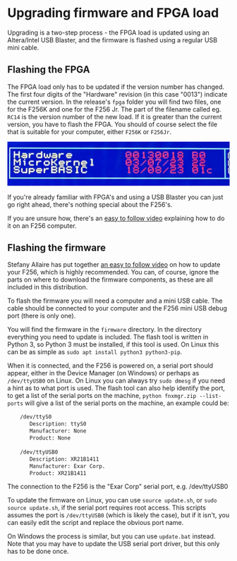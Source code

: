 # Upgrading firmware and FPGA load

Upgrading is a two-step process - the FPGA load is updated using an Altera/Intel USB Blaster, and the firmware is flashed using a regular USB mini cable.

## Flashing the FPGA

The FPGA load only has to be updated if the version number has changed. The first four digits of the "Hardware" revision (in this case "0013") indicate the current version. In the release's `fpga` folder you will find two files, one for the F256K and one for the F256 Jr. The part of the filename called eg. `RC14` is the version number of the new load. If it is greater than the current version, you have to flash the FPGA. You should of course select the file that is suitable for your computer, either `F256K` or `F256Jr`.

![Version numbers on the bootscreen](Versions.jpg)

If you're already familiar with FPGA's and using a USB Blaster you can just go right ahead, there's nothing special about the F256's.

If you are unsure how, there's an [easy to follow video](https://www.youtube.com/watch?v=U7bq7t_qjxg&ab_channel=AnyBitFeverDreams) explaining how to do it on an F256 computer.

## Flashing the firmware

Stefany Allaire has put together [an easy to follow video](https://www.youtube.com/watch?v=Zgyhy_cBsM8&ab_channel=FoenixRetroSystems) on how to update your F256, which is highly recommended. You can, of course, ignore the parts on where to download the firmware components, as these are all included in this distribution.

To flash the firmware you will need a computer and a mini USB cable. The cable should be connected to your computer and the F256 mini USB debug port (there is only one).

You will find the firmware in the `firmware` directory. In the directory everything you need to update is included. The flash tool is written in Python 3, so Python 3 must be installed, if this tool is used. On Linux this can be as simple as `sudo apt install python3 python3-pip`.

When it is connected, and the F256 is powered on, a serial port should appear, either in the Device Manager (on Windows) or perhaps as `/dev/ttyUSB0` on Linux. On Linux you can always try `sudo dmesg` if you need a hint as to what port is used. The flash tool can also help identify the port, to get a list of the serial ports on the machine, `python fnxmgr.zip --list-ports` will give a list of the serial ports on the machine, an example could be:

```
	/dev/ttyS0
	   Description: ttyS0
	   Manufacturer: None
	   Product: None

	/dev/ttyUSB0
	   Description: XR21B1411
	   Manufacturer: Exar Corp.
	   Product: XR21B1411
```

The connection to the F256 is the "Exar Corp" serial port, e.g. /dev/ttyUSB0



To update the firmware on Linux, you can use `source update.sh`, or `sudo source update.sh`, if the serial port requires root access. This scripts assumes the port is `/dev/ttyUSB0` (which is likely the case), but if it isn't, you can easily edit the script and replace the obvious port name.

On Windows the process is similar, but you can use `update.bat` instead. Note that you may have to update the USB serial port driver, but this only has to be done once.

